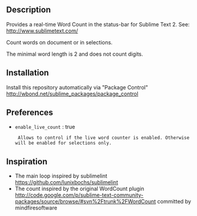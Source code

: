 ## Description

Provides a real-time Word Count in the status-bar for Sublime Text 2. See: http://www.sublimetext.com/

Count words on document or in selections.

The minimal word length is 2 and does not count digits.

## Installation

Install this repository automatically via "Package Control" http://wbond.net/sublime_packages/package_control

## Preferences

 - `enable_live_count` : true 
 		
 		Allows to control if the live word counter is enabled. Otherwise will be enabled for selections only.

## Inspiration

 - The main loop inspired by sublimelint https://github.com/lunixbochs/sublimelint
 - The count inspired by the original WordCount plugin http://code.google.com/p/sublime-text-community-packages/source/browse/#svn%2Ftrunk%2FWordCount committed by mindfiresoftware